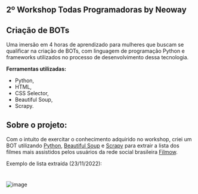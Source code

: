 ## 2º Workshop Todas Programadoras by Neoway

## Criação de BOTs

Uma imersão em 4 horas de aprendizado para mulheres que buscam se qualificar na criação de BOTs,
com linguagem de programação Python e frameworks utilizados no processo de desenvolvimento dessa tecnologia.

**Ferramentas utilizadas:** 
+ Python,
+ HTML,
+ CSS Selector,
+ Beautiful Soup,
+ Scrapy.

## Sobre o projeto:

Com o intuito de exercitar o conhecimento adquirido no workshop, criei um BOT utilizando [Python](https://github.com/littlejwb/projeto-workshop-python/blob/main/filmes-mais-assistidos.py),
[Beautiful Soup](https://github.com/littlejwb/projeto-workshop-python/blob/main/filmes-mais-assistidos2.py) e 
[Scrapy](https://github.com/littlejwb/projeto-workshop-python/blob/main/filmesmaisassistidos3/filmesmaisassistidos3/spiders/filmow.py) 
para extrair a lista dos filmes mais assistidos pelos usuários da rede social brasileira [Filmow](https://filmow.com/).

Exemplo de lista extraída (23/11/2022):
<h1></h1>

![image](https://user-images.githubusercontent.com/106450118/203465232-b735d861-82a1-4b58-b9be-408bd57b7d0b.png)

<h1></h1>

